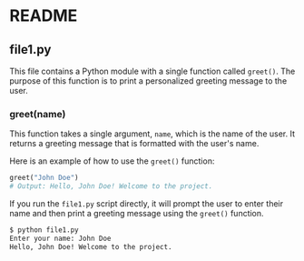 # README

## file1.py

This file contains a Python module with a single function called `greet()`. The purpose of this function is to print a personalized greeting message to the user.

### greet(name)

This function takes a single argument, `name`, which is the name of the user. It returns a greeting message that is formatted with the user's name.

Here is an example of how to use the `greet()` function:
```python
greet("John Doe")
# Output: Hello, John Doe! Welcome to the project.
```
If you run the `file1.py` script directly, it will prompt the user to enter their name and then print a greeting message using the `greet()` function.

```bash
$ python file1.py
Enter your name: John Doe
Hello, John Doe! Welcome to the project.
```